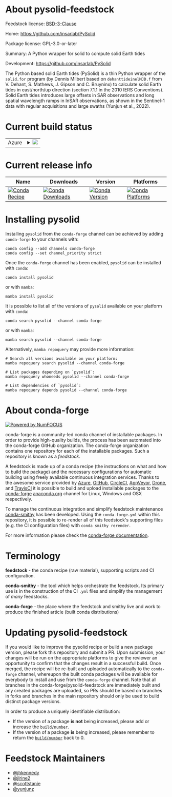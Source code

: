About pysolid-feedstock
=======================

Feedstock license: [BSD-3-Clause](https://github.com/conda-forge/pysolid-feedstock/blob/main/LICENSE.txt)

Home: https://github.com/insarlab/PySolid

Package license: GPL-3.0-or-later

Summary: A Python wrapper for solid to compute solid Earth tides

Development: https://github.com/insarlab/PySolid

The Python based solid Earth tides (PySolid) is a thin Python wrapper of the
`solid.for` program (by Dennis Milbert based on `dehanttideinelMJD.f` from
V. Dehant, S. Mathews, J. Gipson and C. Bruyninx) to calculate solid Earth
tides in east/north/up direction (section 7.1.1 in the 2010 IERS Conventions).
Solid Earth tides introduces large offsets in SAR observations and long spatial
wavelength ramps in InSAR observations, as shown in the Sentinel-1 data with
regular acquisitions and large swaths (Yunjun et al., 2022).


Current build status
====================


<table>
    
  <tr>
    <td>Azure</td>
    <td>
      <details>
        <summary>
          <a href="https://dev.azure.com/conda-forge/feedstock-builds/_build/latest?definitionId=13835&branchName=main">
            <img src="https://dev.azure.com/conda-forge/feedstock-builds/_apis/build/status/pysolid-feedstock?branchName=main">
          </a>
        </summary>
        <table>
          <thead><tr><th>Variant</th><th>Status</th></tr></thead>
          <tbody><tr>
              <td>linux_64_numpy1.22python3.10.____cpython</td>
              <td>
                <a href="https://dev.azure.com/conda-forge/feedstock-builds/_build/latest?definitionId=13835&branchName=main">
                  <img src="https://dev.azure.com/conda-forge/feedstock-builds/_apis/build/status/pysolid-feedstock?branchName=main&jobName=linux&configuration=linux%20linux_64_numpy1.22python3.10.____cpython" alt="variant">
                </a>
              </td>
            </tr><tr>
              <td>linux_64_numpy1.22python3.8.____cpython</td>
              <td>
                <a href="https://dev.azure.com/conda-forge/feedstock-builds/_build/latest?definitionId=13835&branchName=main">
                  <img src="https://dev.azure.com/conda-forge/feedstock-builds/_apis/build/status/pysolid-feedstock?branchName=main&jobName=linux&configuration=linux%20linux_64_numpy1.22python3.8.____cpython" alt="variant">
                </a>
              </td>
            </tr><tr>
              <td>linux_64_numpy1.22python3.9.____73_pypy</td>
              <td>
                <a href="https://dev.azure.com/conda-forge/feedstock-builds/_build/latest?definitionId=13835&branchName=main">
                  <img src="https://dev.azure.com/conda-forge/feedstock-builds/_apis/build/status/pysolid-feedstock?branchName=main&jobName=linux&configuration=linux%20linux_64_numpy1.22python3.9.____73_pypy" alt="variant">
                </a>
              </td>
            </tr><tr>
              <td>linux_64_numpy1.22python3.9.____cpython</td>
              <td>
                <a href="https://dev.azure.com/conda-forge/feedstock-builds/_build/latest?definitionId=13835&branchName=main">
                  <img src="https://dev.azure.com/conda-forge/feedstock-builds/_apis/build/status/pysolid-feedstock?branchName=main&jobName=linux&configuration=linux%20linux_64_numpy1.22python3.9.____cpython" alt="variant">
                </a>
              </td>
            </tr><tr>
              <td>linux_64_numpy1.23python3.11.____cpython</td>
              <td>
                <a href="https://dev.azure.com/conda-forge/feedstock-builds/_build/latest?definitionId=13835&branchName=main">
                  <img src="https://dev.azure.com/conda-forge/feedstock-builds/_apis/build/status/pysolid-feedstock?branchName=main&jobName=linux&configuration=linux%20linux_64_numpy1.23python3.11.____cpython" alt="variant">
                </a>
              </td>
            </tr><tr>
              <td>linux_64_numpy1.26python3.12.____cpython</td>
              <td>
                <a href="https://dev.azure.com/conda-forge/feedstock-builds/_build/latest?definitionId=13835&branchName=main">
                  <img src="https://dev.azure.com/conda-forge/feedstock-builds/_apis/build/status/pysolid-feedstock?branchName=main&jobName=linux&configuration=linux%20linux_64_numpy1.26python3.12.____cpython" alt="variant">
                </a>
              </td>
            </tr><tr>
              <td>osx_64_numpy1.22python3.10.____cpython</td>
              <td>
                <a href="https://dev.azure.com/conda-forge/feedstock-builds/_build/latest?definitionId=13835&branchName=main">
                  <img src="https://dev.azure.com/conda-forge/feedstock-builds/_apis/build/status/pysolid-feedstock?branchName=main&jobName=osx&configuration=osx%20osx_64_numpy1.22python3.10.____cpython" alt="variant">
                </a>
              </td>
            </tr><tr>
              <td>osx_64_numpy1.22python3.8.____cpython</td>
              <td>
                <a href="https://dev.azure.com/conda-forge/feedstock-builds/_build/latest?definitionId=13835&branchName=main">
                  <img src="https://dev.azure.com/conda-forge/feedstock-builds/_apis/build/status/pysolid-feedstock?branchName=main&jobName=osx&configuration=osx%20osx_64_numpy1.22python3.8.____cpython" alt="variant">
                </a>
              </td>
            </tr><tr>
              <td>osx_64_numpy1.22python3.9.____73_pypy</td>
              <td>
                <a href="https://dev.azure.com/conda-forge/feedstock-builds/_build/latest?definitionId=13835&branchName=main">
                  <img src="https://dev.azure.com/conda-forge/feedstock-builds/_apis/build/status/pysolid-feedstock?branchName=main&jobName=osx&configuration=osx%20osx_64_numpy1.22python3.9.____73_pypy" alt="variant">
                </a>
              </td>
            </tr><tr>
              <td>osx_64_numpy1.22python3.9.____cpython</td>
              <td>
                <a href="https://dev.azure.com/conda-forge/feedstock-builds/_build/latest?definitionId=13835&branchName=main">
                  <img src="https://dev.azure.com/conda-forge/feedstock-builds/_apis/build/status/pysolid-feedstock?branchName=main&jobName=osx&configuration=osx%20osx_64_numpy1.22python3.9.____cpython" alt="variant">
                </a>
              </td>
            </tr><tr>
              <td>osx_64_numpy1.23python3.11.____cpython</td>
              <td>
                <a href="https://dev.azure.com/conda-forge/feedstock-builds/_build/latest?definitionId=13835&branchName=main">
                  <img src="https://dev.azure.com/conda-forge/feedstock-builds/_apis/build/status/pysolid-feedstock?branchName=main&jobName=osx&configuration=osx%20osx_64_numpy1.23python3.11.____cpython" alt="variant">
                </a>
              </td>
            </tr><tr>
              <td>osx_64_numpy1.26python3.12.____cpython</td>
              <td>
                <a href="https://dev.azure.com/conda-forge/feedstock-builds/_build/latest?definitionId=13835&branchName=main">
                  <img src="https://dev.azure.com/conda-forge/feedstock-builds/_apis/build/status/pysolid-feedstock?branchName=main&jobName=osx&configuration=osx%20osx_64_numpy1.26python3.12.____cpython" alt="variant">
                </a>
              </td>
            </tr><tr>
              <td>osx_arm64_numpy1.22python3.10.____cpython</td>
              <td>
                <a href="https://dev.azure.com/conda-forge/feedstock-builds/_build/latest?definitionId=13835&branchName=main">
                  <img src="https://dev.azure.com/conda-forge/feedstock-builds/_apis/build/status/pysolid-feedstock?branchName=main&jobName=osx&configuration=osx%20osx_arm64_numpy1.22python3.10.____cpython" alt="variant">
                </a>
              </td>
            </tr><tr>
              <td>osx_arm64_numpy1.22python3.8.____cpython</td>
              <td>
                <a href="https://dev.azure.com/conda-forge/feedstock-builds/_build/latest?definitionId=13835&branchName=main">
                  <img src="https://dev.azure.com/conda-forge/feedstock-builds/_apis/build/status/pysolid-feedstock?branchName=main&jobName=osx&configuration=osx%20osx_arm64_numpy1.22python3.8.____cpython" alt="variant">
                </a>
              </td>
            </tr><tr>
              <td>osx_arm64_numpy1.22python3.9.____cpython</td>
              <td>
                <a href="https://dev.azure.com/conda-forge/feedstock-builds/_build/latest?definitionId=13835&branchName=main">
                  <img src="https://dev.azure.com/conda-forge/feedstock-builds/_apis/build/status/pysolid-feedstock?branchName=main&jobName=osx&configuration=osx%20osx_arm64_numpy1.22python3.9.____cpython" alt="variant">
                </a>
              </td>
            </tr><tr>
              <td>osx_arm64_numpy1.23python3.11.____cpython</td>
              <td>
                <a href="https://dev.azure.com/conda-forge/feedstock-builds/_build/latest?definitionId=13835&branchName=main">
                  <img src="https://dev.azure.com/conda-forge/feedstock-builds/_apis/build/status/pysolid-feedstock?branchName=main&jobName=osx&configuration=osx%20osx_arm64_numpy1.23python3.11.____cpython" alt="variant">
                </a>
              </td>
            </tr><tr>
              <td>osx_arm64_numpy1.26python3.12.____cpython</td>
              <td>
                <a href="https://dev.azure.com/conda-forge/feedstock-builds/_build/latest?definitionId=13835&branchName=main">
                  <img src="https://dev.azure.com/conda-forge/feedstock-builds/_apis/build/status/pysolid-feedstock?branchName=main&jobName=osx&configuration=osx%20osx_arm64_numpy1.26python3.12.____cpython" alt="variant">
                </a>
              </td>
            </tr>
          </tbody>
        </table>
      </details>
    </td>
  </tr>
</table>

Current release info
====================

| Name | Downloads | Version | Platforms |
| --- | --- | --- | --- |
| [![Conda Recipe](https://img.shields.io/badge/recipe-pysolid-green.svg)](https://anaconda.org/conda-forge/pysolid) | [![Conda Downloads](https://img.shields.io/conda/dn/conda-forge/pysolid.svg)](https://anaconda.org/conda-forge/pysolid) | [![Conda Version](https://img.shields.io/conda/vn/conda-forge/pysolid.svg)](https://anaconda.org/conda-forge/pysolid) | [![Conda Platforms](https://img.shields.io/conda/pn/conda-forge/pysolid.svg)](https://anaconda.org/conda-forge/pysolid) |

Installing pysolid
==================

Installing `pysolid` from the `conda-forge` channel can be achieved by adding `conda-forge` to your channels with:

```
conda config --add channels conda-forge
conda config --set channel_priority strict
```

Once the `conda-forge` channel has been enabled, `pysolid` can be installed with `conda`:

```
conda install pysolid
```

or with `mamba`:

```
mamba install pysolid
```

It is possible to list all of the versions of `pysolid` available on your platform with `conda`:

```
conda search pysolid --channel conda-forge
```

or with `mamba`:

```
mamba search pysolid --channel conda-forge
```

Alternatively, `mamba repoquery` may provide more information:

```
# Search all versions available on your platform:
mamba repoquery search pysolid --channel conda-forge

# List packages depending on `pysolid`:
mamba repoquery whoneeds pysolid --channel conda-forge

# List dependencies of `pysolid`:
mamba repoquery depends pysolid --channel conda-forge
```


About conda-forge
=================

[![Powered by
NumFOCUS](https://img.shields.io/badge/powered%20by-NumFOCUS-orange.svg?style=flat&colorA=E1523D&colorB=007D8A)](https://numfocus.org)

conda-forge is a community-led conda channel of installable packages.
In order to provide high-quality builds, the process has been automated into the
conda-forge GitHub organization. The conda-forge organization contains one repository
for each of the installable packages. Such a repository is known as a *feedstock*.

A feedstock is made up of a conda recipe (the instructions on what and how to build
the package) and the necessary configurations for automatic building using freely
available continuous integration services. Thanks to the awesome service provided by
[Azure](https://azure.microsoft.com/en-us/services/devops/), [GitHub](https://github.com/),
[CircleCI](https://circleci.com/), [AppVeyor](https://www.appveyor.com/),
[Drone](https://cloud.drone.io/welcome), and [TravisCI](https://travis-ci.com/)
it is possible to build and upload installable packages to the
[conda-forge](https://anaconda.org/conda-forge) [anaconda.org](https://anaconda.org/)
channel for Linux, Windows and OSX respectively.

To manage the continuous integration and simplify feedstock maintenance
[conda-smithy](https://github.com/conda-forge/conda-smithy) has been developed.
Using the ``conda-forge.yml`` within this repository, it is possible to re-render all of
this feedstock's supporting files (e.g. the CI configuration files) with ``conda smithy rerender``.

For more information please check the [conda-forge documentation](https://conda-forge.org/docs/).

Terminology
===========

**feedstock** - the conda recipe (raw material), supporting scripts and CI configuration.

**conda-smithy** - the tool which helps orchestrate the feedstock.
                   Its primary use is in the construction of the CI ``.yml`` files
                   and simplify the management of *many* feedstocks.

**conda-forge** - the place where the feedstock and smithy live and work to
                  produce the finished article (built conda distributions)


Updating pysolid-feedstock
==========================

If you would like to improve the pysolid recipe or build a new
package version, please fork this repository and submit a PR. Upon submission,
your changes will be run on the appropriate platforms to give the reviewer an
opportunity to confirm that the changes result in a successful build. Once
merged, the recipe will be re-built and uploaded automatically to the
`conda-forge` channel, whereupon the built conda packages will be available for
everybody to install and use from the `conda-forge` channel.
Note that all branches in the conda-forge/pysolid-feedstock are
immediately built and any created packages are uploaded, so PRs should be based
on branches in forks and branches in the main repository should only be used to
build distinct package versions.

In order to produce a uniquely identifiable distribution:
 * If the version of a package **is not** being increased, please add or increase
   the [``build/number``](https://docs.conda.io/projects/conda-build/en/latest/resources/define-metadata.html#build-number-and-string).
 * If the version of a package **is** being increased, please remember to return
   the [``build/number``](https://docs.conda.io/projects/conda-build/en/latest/resources/define-metadata.html#build-number-and-string)
   back to 0.

Feedstock Maintainers
=====================

* [@jhkennedy](https://github.com/jhkennedy/)
* [@jlrine2](https://github.com/jlrine2/)
* [@scottstanie](https://github.com/scottstanie/)
* [@yunjunz](https://github.com/yunjunz/)

